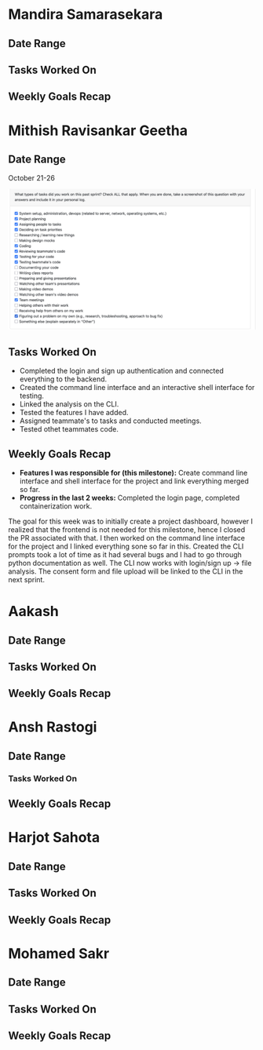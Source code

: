 # Mandira Samarasekara  
## Date Range  

## Tasks Worked On  

## Weekly Goals Recap  

# Mithish Ravisankar Geetha

## Date Range

October 21-26

![Mithish Peer Eval SS](images/MithishWeek8.jpg)

## Tasks Worked On

- Completed the login and sign up authentication and connected everything to the backend.
- Created the command line interface and an interactive shell interface for testing.
- Linked the analysis on the CLI.
- Tested the features I have added.
- Assigned teammate's to tasks and conducted meetings. 
- Tested othet teammates code.
## Weekly Goals Recap

- **Features I was responsible for (this milestone):** Create command line interface and shell interface for the project and link everything merged so far. 
- **Progress in the last 2 weeks:** Completed the login page, completed containerization work.

The goal for this week was to initially create a project dashboard, however I realized that the frontend is not needed for this milestone, hence I closed the PR associated with that. I then worked on the command line interface for the project and I linked everything sone so far in this. Created the CLI prompts took a lot of time as it had several bugs and I had to go through python documentation as well. The CLI now works with login/sign up -> file analysis. The consent form and file upload will be linked to the CLI in the next sprint. 


# Aakash  
## Date Range  

## Tasks Worked On  

## Weekly Goals Recap  

# Ansh Rastogi  
## Date Range  

### Tasks Worked On  

## Weekly Goals Recap  

# Harjot Sahota  
## Date Range  

## Tasks Worked On  

## Weekly Goals Recap  

# Mohamed Sakr  
## Date Range  

## Tasks Worked On  

## Weekly Goals Recap  
